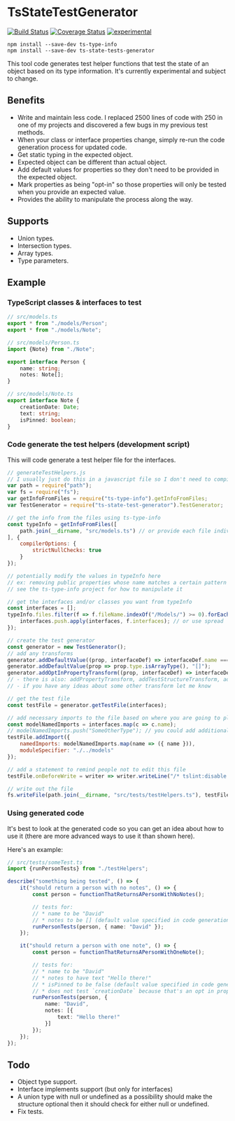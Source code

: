 ﻿TsStateTestGenerator
====================

[![Build Status](https://travis-ci.org/dsherret/ts-state-test-generator.svg)](https://travis-ci.org/dsherret/ts-state-test-generator)
[![Coverage Status](https://coveralls.io/repos/dsherret/ts-state-test-generator/badge.svg?branch=master&service=github)](https://coveralls.io/github/dsherret/ts-state-test-generator?branch=master)
[![experimental](http://badges.github.io/stability-badges/dist/experimental.svg)](http://github.com/badges/stability-badges)

```
npm install --save-dev ts-type-info
npm install --save-dev ts-state-tests-generator
```

This tool code generates test helper functions that test the state of an object based on its type information. It's currently experimental and subject to change.

## Benefits

* Write and maintain less code. I replaced 2500 lines of code with 250 in one of my projects and discovered a few bugs in my previous test methods.
* When your class or interface properties change, simply re-run the code generation process for updated code.
* Get static typing in the expected object.
* Expected object can be different than actual object.
* Add default values for properties so they don't need to be provided in the expected object.
* Mark properties as being "opt-in" so those properties will only be tested when you provide an expected value.
* Provides the ability to manipulate the process along the way.

## Supports

* Union types.
* Intersection types.
* Array types.
* Type parameters.

## Example

### TypeScript classes & interfaces to test

```typescript
// src/models.ts
export * from "./models/Person";
export * from "./models/Note";

// src/models/Person.ts
import {Note} from "./Note";

export interface Person {
    name: string;
    notes: Note[];
}

// src/models/Note.ts
export interface Note {
    creationDate: Date;
    text: string;
    isPinned: boolean;
}
```


### Code generate the test helpers (development script)

This will code generate a test helper file for the interfaces.

```javascript
// generateTestHelpers.js
// I usually just do this in a javascript file so I don't need to compile it (it's just a development script)
var path = require("path");
var fs = require("fs");
var getInfoFromFiles = require("ts-type-info").getInfoFromFiles;
var TestGenerator = require("ts-state-test-generator").TestGenerator;

// get the info from the files using ts-type-info
const typeInfo = getInfoFromFiles([
    path.join(__dirname, "src/models.ts") // or provide each file individually in an array
], {
    compilerOptions: {
        strictNullChecks: true
    }
});

// potentially modify the values in typeInfo here
// ex: removing public properties whose name matches a certain pattern
// see the ts-type-info project for how to manipulate it

// get the interfaces and/or classes you want from typeInfo
const interfaces = [];
typeInfo.files.filter(f => f.fileName.indexOf("/Models/") >= 0).forEach(f => {
    interfaces.push.apply(interfaces, f.interfaces); // or use spread
});

// create the test generator
const generator = new TestGenerator();
// add any transforms
generator.addDefaultValue((prop, interfaceDef) => interfaceDef.name === "Note" && prop.name === "isPinned", "false"); // adds a default test value
generator.addDefaultValue(prop => prop.type.isArrayType(), "[]");
generator.addOptInPropertyTransform((prop, interfaceDef) => interfaceDef.name === "Note" && prop.name === "creationDate"); // makes this property so its only tested for when provided
// - there is also: addPropertyTransform, addTestStructureTransform, addCustomTestTransform. I need to work on how exactly I want those to work so those are subject to change
// - if you have any ideas about some other transform let me know

// get the test file
const testFile = generator.getTestFile(interfaces);

// add necessary imports to the file based on where you are going to place it
const modelNamedImports = interfaces.map(c => c.name);
// modelNamedImports.push("SomeOtherType"); // you could add additional imports here
testFile.addImport({
    namedImports: modelNamedImports.map(name => ({ name })),
    moduleSpecifier: "./../models"
});

// add a statement to remind people not to edit this file
testFile.onBeforeWrite = writer => writer.writeLine("/* tslint:disable */").writeLine("// AUTO GENERATED CODE - DO NOT EDIT!").newLine();

// write out the file
fs.writeFile(path.join(__dirname, "src/tests/testHelpers.ts"), testFile.write());
```

### Using generated code

It's best to look at the generated code so you can get an idea about how to use it (there are more advanced ways to use it than shown here).

Here's an example:

```typescript
// src/tests/someTest.ts
import {runPersonTests} from "./testHelpers";

describe("something being tested", () => {
    it("should return a person with no notes", () => {
        const person = functionThatReturnsAPersonWithNoNotes();

        // tests for:
        // * name to be "David"
        // * notes to be [] (default value specified in code generation)
        runPersonTests(person, { name: "David" });
    });

    it("should return a person with one note", () => {
        const person = functionThatReturnsAPersonWithOneNote();

        // tests for:
        // * name to be "David"
        // * notes to have text "Hello there!"
        // * isPinned to be false (default value specified in code generation)
        // * does not test `creationDate` because that's an opt in property (would only test if provided in the expected object)
        runPersonTests(person, {
            name: "David",
            notes: [{
                text: "Hello there!"
            }]
        });
    });
});
```

## Todo

* Object type support.
* Interface implements support (but only for interfaces)
* A union type with null or undefined as a possibility should make the structure optional then it should check for either null or undefined.
* Fix tests.
